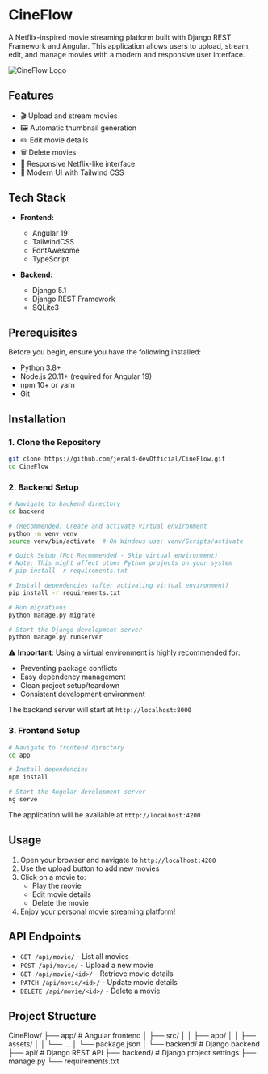 # CineFlow

A Netflix-inspired movie streaming platform built with Django REST Framework and Angular. This application allows users to upload, stream, edit, and manage movies with a modern and responsive user interface.

![CineFlow Logo](app/src/assets/images/logo/logo.png)

## Features

- 🎬 Upload and stream movies
- 🖼️ Automatic thumbnail generation
- ✏️ Edit movie details
- 🗑️ Delete movies
- 📱 Responsive Netflix-like interface
- 🎨 Modern UI with Tailwind CSS

## Tech Stack

- **Frontend:**
  - Angular 19
  - TailwindCSS
  - FontAwesome
  - TypeScript

- **Backend:**
  - Django 5.1
  - Django REST Framework
  - SQLite3

## Prerequisites

Before you begin, ensure you have the following installed:
- Python 3.8+
- Node.js 20.11+ (required for Angular 19)
- npm 10+ or yarn
- Git

## Installation

### 1. Clone the Repository

```bash
git clone https://github.com/jerald-devOfficial/CineFlow.git
cd CineFlow
```

### 2. Backend Setup

```bash
# Navigate to backend directory
cd backend

# (Recommended) Create and activate virtual environment
python -m venv venv
source venv/bin/activate  # On Windows use: venv/Scripts/activate

# Quick Setup (Not Recommended - Skip virtual environment)
# Note: This might affect other Python projects on your system
# pip install -r requirements.txt

# Install dependencies (after activating virtual environment)
pip install -r requirements.txt

# Run migrations
python manage.py migrate

# Start the Django development server
python manage.py runserver
```

⚠️ **Important**: Using a virtual environment is highly recommended for:
- Preventing package conflicts
- Easy dependency management
- Clean project setup/teardown
- Consistent development environment

The backend server will start at `http://localhost:8000`

### 3. Frontend Setup

```bash
# Navigate to frontend directory
cd app

# Install dependencies
npm install

# Start the Angular development server
ng serve
```

The application will be available at `http://localhost:4200`

## Usage

1. Open your browser and navigate to `http://localhost:4200`
2. Use the upload button to add new movies
3. Click on a movie to:
   - Play the movie
   - Edit movie details
   - Delete the movie
4. Enjoy your personal movie streaming platform!

## API Endpoints

- `GET /api/movie/` - List all movies
- `POST /api/movie/` - Upload a new movie
- `GET /api/movie/<id>/` - Retrieve movie details
- `PATCH /api/movie/<id>/` - Update movie details
- `DELETE /api/movie/<id>/` - Delete a movie

## Project Structure
CineFlow/
├── app/ # Angular frontend
│ ├── src/
│ │ ├── app/
│ │ ├── assets/
│ │ └── ...
│ └── package.json
│
└── backend/ # Django backend
├── api/ # Django REST API
├── backend/ # Django project settings
├── manage.py
└── requirements.txt